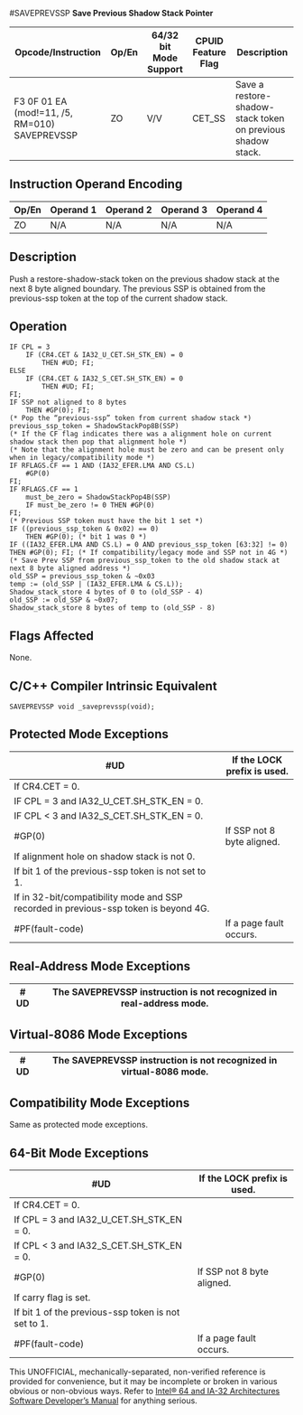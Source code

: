 #SAVEPREVSSP
**Save Previous Shadow Stack Pointer**

| Opcode/Instruction                            | Op/En | 64/32 bit Mode Support | CPUID Feature Flag | Description                                                 |
| --------------------------------------------- | ----- | ---------------------- | ------------------ | ----------------------------------------------------------- |
| F3 0F 01 EA (mod!=11, /5, RM=010) SAVEPREVSSP | ZO    | V/V                    | CET_SS             | Save a restore-shadow-stack token on previous shadow stack. |

## Instruction Operand Encoding

| Op/En | Operand 1 | Operand 2 | Operand 3 | Operand 4 |
| ----- | --------- | --------- | --------- | --------- |
| ZO    | N/A       | N/A       | N/A       | N/A       |

## Description

Push a restore-shadow-stack token on the previous shadow stack at the next 8 byte aligned boundary. The previous SSP is obtained from the previous-ssp token at the top of the current shadow stack.

## Operation

```
IF CPL = 3
    IF (CR4.CET & IA32_U_CET.SH_STK_EN) = 0
        THEN #​​​UD; FI;
ELSE
    IF (CR4.CET & IA32_S_CET.SH_STK_EN) = 0
        THEN #​​​UD; FI;
FI;
IF SSP not aligned to 8 bytes
    THEN #​​​​GP(0); FI;
(* Pop the “previous-ssp” token from current shadow stack *)
previous_ssp_token = ShadowStackPop8B(SSP)
(* If the CF flag indicates there was a alignment hole on current shadow stack then pop that alignment hole *)
(* Note that the alignment hole must be zero and can be present only when in legacy/compatibility mode *)
IF RFLAGS.CF == 1 AND (IA32_EFER.LMA AND CS.L)
    #​​​​GP(0)
FI;
IF RFLAGS.CF == 1
    must_be_zero = ShadowStackPop4B(SSP)
    IF must_be_zero != 0 THEN #​​​​GP(0)
FI;
(* Previous SSP token must have the bit 1 set *)
IF ((previous_ssp_token & 0x02) == 0)
    THEN #​​​​GP(0); (* bit 1 was 0 *)
IF ((IA32_EFER.LMA AND CS.L) = 0 AND previous_ssp_token [63:32] != 0)
THEN #​​​​GP(0); FI; (* If compatibility/legacy mode and SSP not in 4G *)
(* Save Prev SSP from previous_ssp_token to the old shadow stack at next 8 byte aligned address *)
old_SSP = previous_ssp_token & ~0x03
temp := (old_SSP | (IA32_EFER.LMA & CS.L));
Shadow_stack_store 4 bytes of 0 to (old_SSP - 4)
old_SSP := old_SSP & ~0x07;
Shadow_stack_store 8 bytes of temp to (old_SSP - 8)

```

## Flags Affected

None.

## C/C++ Compiler Intrinsic Equivalent

```
SAVEPREVSSP void _saveprevssp(void);

```

## Protected Mode Exceptions

| #​​​UD                                                                               | If the LOCK prefix is used. |
| ------------------------------------------------------------------------------------ | --------------------------- |
| If CR4.CET = 0.                                                                      |
| IF CPL = 3 and IA32_U_CET.SH_STK_EN = 0.                                             |
| IF CPL < 3 and IA32_S_CET.SH_STK_EN = 0.                                             |
| \#​​​​GP(0)                                                                          | If SSP not 8 byte aligned.  |
| If alignment hole on shadow stack is not 0.                                          |
| If bit 1 of the previous-ssp token is not set to 1.                                  |
| If in 32-bit/compatibility mode and SSP recorded in previous-ssp token is beyond 4G. |
| \#​PF(fault-code)                                                                    | If a page fault occurs.     |

## Real-Address Mode Exceptions

| #​​​UD | The SAVEPREVSSP instruction is not recognized in real-address mode. |
| ------ | ------------------------------------------------------------------- |

## Virtual-8086 Mode Exceptions

| #​​​UD | The SAVEPREVSSP instruction is not recognized in virtual-8086 mode. |
| ------ | ------------------------------------------------------------------- |

## Compatibility Mode Exceptions

Same as protected mode exceptions.

## 64-Bit Mode Exceptions

| #​​​UD                                              | If the LOCK prefix is used. |
| --------------------------------------------------- | --------------------------- |
| If CR4.CET = 0.                                     |
| If CPL = 3 and IA32_U_CET.SH_STK_EN = 0.            |
| If CPL < 3 and IA32_S_CET.SH_STK_EN = 0.            |
| \#​​​​GP(0)                                         | If SSP not 8 byte aligned.  |
| If carry flag is set.                               |
| If bit 1 of the previous-ssp token is not set to 1. |
| \#​PF(fault-code)                                   | If a page fault occurs.     |

This UNOFFICIAL, mechanically-separated, non-verified reference is provided for convenience, but it may be
incomplete or broken in various obvious or non-obvious
ways. Refer to [Intel® 64 and IA-32 Architectures Software Developer’s Manual](https://software.intel.com/en-us/download/intel-64-and-ia-32-architectures-sdm-combined-volumes-1-2a-2b-2c-2d-3a-3b-3c-3d-and-4) for anything serious.
